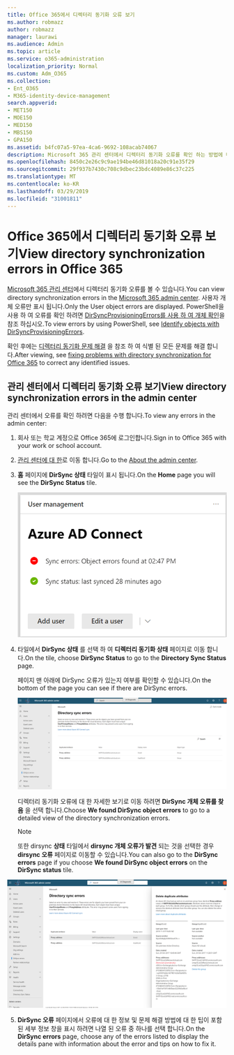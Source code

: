 ```yaml
---
title: Office 365에서 디렉터리 동기화 오류 보기
ms.author: robmazz
author: robmazz
manager: laurawi
ms.audience: Admin
ms.topic: article
ms.service: o365-administration
localization_priority: Normal
ms.custom: Adm_O365
ms.collection:
- Ent_O365
- M365-identity-device-management
search.appverid:
- MET150
- MOE150
- MED150
- MBS150
- GPA150
ms.assetid: b4fc07a5-97ea-4ca6-9692-108acab74067
description: Microsoft 365 관리 센터에서 디렉터리 동기화 오류를 확인 하는 방법에 대해 알아봅니다.
ms.openlocfilehash: 8450c2e26c9c9ae194be46d81018a20c91e35f29
ms.sourcegitcommit: 29f937b7430c708c9dbec23bdc4089e86c37c225
ms.translationtype: MT
ms.contentlocale: ko-KR
ms.lasthandoff: 03/29/2019
ms.locfileid: "31001811"
---
```

# <a name="view-directory-synchronization-errors-in-office-365"></a><span data-ttu-id="938ba-103">Office 365에서 디렉터리 동기화 오류 보기</span><span class="sxs-lookup"><span data-stu-id="938ba-103">View directory synchronization errors in Office 365</span></span>

<span data-ttu-id="938ba-104">[Microsoft 365 관리 센터](https://admin.microsoft.com)에서 디렉터리 동기화 오류를 볼 수 있습니다.</span><span class="sxs-lookup"><span data-stu-id="938ba-104">You can view directory synchronization errors in the [Microsoft 365 admin center](https://admin.microsoft.com).</span></span> <span data-ttu-id="938ba-105">사용자 개체 오류만 표시 됩니다.</span><span class="sxs-lookup"><span data-stu-id="938ba-105">Only the User object errors are displayed.</span></span> <span data-ttu-id="938ba-106">PowerShell을 사용 하 여 오류를 확인 하려면 [DirSyncProvisioningErrors를 사용 하 여 개체 확인](https://docs.microsoft.com/azure/active-directory/hybrid/how-to-connect-syncservice-duplicate-attribute-resiliency)을 참조 하십시오.</span><span class="sxs-lookup"><span data-stu-id="938ba-106">To view errors by using PowerShell, see [Identify objects with DirSyncProvisioningErrors](https://docs.microsoft.com/azure/active-directory/hybrid/how-to-connect-syncservice-duplicate-attribute-resiliency).</span></span>

<span data-ttu-id="938ba-107">확인 후에는 [디렉터리 동기화 문제 해결](fix-problems-with-directory-synchronization.md) 을 참조 하 여 식별 된 모든 문제를 해결 합니다.</span><span class="sxs-lookup"><span data-stu-id="938ba-107">After viewing, see [fixing problems with directory synchronization for Office 365](fix-problems-with-directory-synchronization.md) to correct any identified issues.</span></span>
  
## <a name="view-directory-synchronization-errors-in-the-admin-center"></a><span data-ttu-id="938ba-108">관리 센터에서 디렉터리 동기화 오류 보기</span><span class="sxs-lookup"><span data-stu-id="938ba-108">View directory synchronization errors in the admin center</span></span>

<span data-ttu-id="938ba-109">관리 센터에서 오류를 확인 하려면 다음을 수행 합니다.</span><span class="sxs-lookup"><span data-stu-id="938ba-109">To view any errors in the admin center:</span></span>
  
1. <span data-ttu-id="938ba-110">회사 또는 학교 계정으로 Office 365에 로그인합니다.</span><span class="sxs-lookup"><span data-stu-id="938ba-110">Sign in to Office 365 with your work or school account.</span></span> 
    
2. <span data-ttu-id="938ba-111">[관리 센터에 대 한](https://support.office.com/article/758befc4-0888-4009-9f14-0d147402fd23)로 이동 합니다.</span><span class="sxs-lookup"><span data-stu-id="938ba-111">Go to the [About the admin center](https://support.office.com/article/758befc4-0888-4009-9f14-0d147402fd23).</span></span>
    
3. <span data-ttu-id="938ba-112">**홈** 페이지에 **DirSync 상태** 타일이 표시 됩니다.</span><span class="sxs-lookup"><span data-stu-id="938ba-112">On the **Home** page you will see the **DirSync Status** tile.</span></span> 
    
    ![관리 센터 미리 보기의 DirSync 상태 타일](media/060006e9-de61-49d5-8979-e77cda198e71.png)
  
4. <span data-ttu-id="938ba-114">타일에서 **DirSync 상태** 를 선택 하 여 **디렉터리 동기화 상태** 페이지로 이동 합니다.</span><span class="sxs-lookup"><span data-stu-id="938ba-114">On the tile, choose **DirSync Status** to go to the **Directory Sync Status** page.</span></span> 
    
    <span data-ttu-id="938ba-115">페이지 맨 아래에 DirSync 오류가 있는지 여부를 확인할 수 있습니다.</span><span class="sxs-lookup"><span data-stu-id="938ba-115">On the bottom of the page you can see if there are DirSync errors.</span></span>
    
    ![디렉터리 동기화 상태 페이지에서 DirSync 개체 오류가 있는지 확인할 수 있습니다.](media/882094a3-80d3-4aae-b90b-78b27047974c.png)
  
    <span data-ttu-id="938ba-117">디렉터리 동기화 오류에 대 한 자세한 보기로 이동 하려면 **DirSync 개체 오류를 찾음** 을 선택 합니다.</span><span class="sxs-lookup"><span data-stu-id="938ba-117">Choose **We found DirSync object errors** to go to a detailed view of the directory synchronization errors.</span></span> 
    
    > [!NOTE]
    > <span data-ttu-id="938ba-118">또한 dirsync **상태** 타일에서 **dirsync 개체 오류가 발견** 되는 것을 선택한 경우 **dirsync 오류** 페이지로 이동할 수 있습니다.</span><span class="sxs-lookup"><span data-stu-id="938ba-118">You can also go to the **DirSync errors** page if you choose **We found DirSync object errors** on the **DirSync status** tile.</span></span> 
  
![DirSync 오류 페이지](media/a6e302d4-6be7-4e3a-b4b5-81c5a2c02952.png)
  
5. <span data-ttu-id="938ba-120">**DirSync 오류** 페이지에서 오류에 대 한 정보 및 문제 해결 방법에 대 한 팁이 포함 된 세부 정보 창을 표시 하려면 나열 된 오류 중 하나를 선택 합니다.</span><span class="sxs-lookup"><span data-stu-id="938ba-120">On the **DirSync errors** page, choose any of the errors listed to display the details pane with information about the error and tips on how to fix it.</span></span> 
